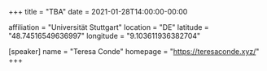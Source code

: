 +++
title = "TBA"
date = 2021-01-28T14:00:00-00:00

affiliation = "Universität Stuttgart"
location = "DE"
latitude = "48.74516549636997"
longitude = "9.103611936382704"

[speaker]
  name = "Teresa Conde"
  homepage = "https://teresaconde.xyz/"
+++
